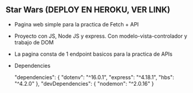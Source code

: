 ## Star Wars (DEPLOY EN HEROKU, VER LINK)

- Pagina web simple para la practica de Fetch + API

- Proyecto con JS, Node JS y express. Con modelo-vista-controlador y trabajo de DOM

- La pagina consta de 1 endpoint basicos para la practica de APIs

- Dependencies

  "dependencies": 
  {
    "dotenv": "^16.0.1",
    "express": "^4.18.1",
    "hbs": "^4.2.0"
  },
  "devDependencies": 
  {
    "nodemon": "^2.0.16"
  }
